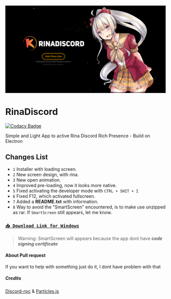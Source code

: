 ![Preview](https://github.com/MonasChinasReales/RinaDiscord/blob/main/src/img/Preview.PNG?raw=true)

# RinaDiscord

[![Codacy Badge](https://api.codacy.com/project/badge/Grade/85893d824b6b4cf6b63ff2879b86bba1)](https://app.codacy.com/gh/MonasChinasReales/RinaDiscord?utm_source=github.com&utm_medium=referral&utm_content=MonasChinasReales/RinaDiscord&utm_campaign=Badge_Grade_Settings)

Simple and Light App to active Rina Discord Rich Presence - Build on Electron

## **Changes List**

-   `1` Installer with loading screen.
-   `2` New screen design, with rina.
-   `3` New open animation.
-   `4` Improved pre-loading, now it looks more native.
-   `5` Fixed activating the developer mode with `CTRL + SHIT + I`
-   `6` Fixed F12, which activated fullscreen.
-   `7` Added a **README.txt** with information.
-   `8` Way to avoid the "SmartScreen" encountered, is to make use unzipped as rar. If `SmartScreen` still appears, let me know.

### [`📥 Download Link for Windows`](https://cdn.discordapp.com/attachments/805397248288358420/837494530327445514/RinaInstaller.rar)
> Warning: SmartScreen will appears because the app dont have ***code signing certificate***

#### About Pull request
If you want to help with something just do it, I dont have problem with that

##### Credits
[Discord-rpc](https://www.npmjs.com/package/discord-rpc) & [Particles.js](https://www.npmjs.com/package/particles.js)